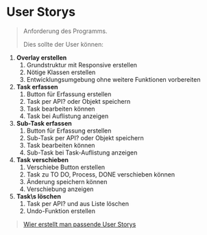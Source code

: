 # User Storys

> Anforderung des Programms.
>
> Dies sollte der User können:

1. **Overlay erstellen**
   1. Grundstruktur mit Responsive erstellen
   2. Nötige Klassen erstellen
   3. Entwicklungsumgebung ohne weitere Funktionen vorbereiten
2. **Task erfassen**
   1. Button für Erfassung erstellen
   2. Task per API? oder Objekt speichern
   3. Task bearbeiten können
   4. Task bei Auflistung anzeigen
3. **Sub-Task erfassen**
   1. Button für Erfassung erstellen
   2. Sub-Task per API? oder Objekt speichern
   3. Task bearbeiten können
   4. Sub-Task bei Task-Auflistung anzeigen
4. **Task verschieben**
   1. Verschiebe Button erstellen
   2. Task zu TO DO, Process, DONE verschieben können
   3. Änderung speichern können
   4. Verschiebung anzeigen
5. **Task\s löschen**
   1. Task per API? und aus Liste löschen
   2. Undo-Funktion erstellen

> [Wier erstellt man passende User Storys](https://www.business-wissen.de/artikel/scrum-so-erstellen-sie-gute-user-stories/)
